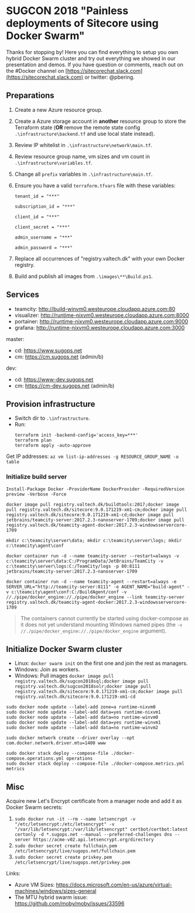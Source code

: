 # SUGCON 2018 "Painless deployments of Sitecore using Docker Swarm"

Thanks for stopping by! Here you can find everything to setup you own hybrid Docker Swarm cluster and try out everything we showed in our presentation and demos. If you have question or comments, reach out on the #Docker channel on [https://sitecorechat.slack.com](https://sitecorechat.slack.com) or twitter: @pbering.

## Preparations

1. Create a new Azure resource group.
1. Create a Azure storage account in **another** resource group to store the Terraform state (**OR** remove the remote state config `.\infrastructure\backend.tf` and use local state instead).
1. Review IP whitelist in `.\infrastructure\network\main.tf`.
1. Review resource group name, vm sizes and vm count in `.\infrastructure\variables.tf`.
1. Change all `prefix` variables in `.\infrastructure\main.tf`.
1. Ensure you have a valid `terraform.tfvars` file with these variables:

    ```text
    tenant_id = "***"

    subscription_id = "***"

    client_id = "***"

    client_secret = "***"

    admin_username = "***"

    admin_password = "***"
    ```
1. Replace all occurrences of "registry.valtech.dk" with your own Docker registry.
1. Build and publish all images from `.\images\**\Build.ps1`.

## Services

- teamcity: http://build-winvm0.westeurope.cloudapp.azure.com:80
- visualizer: http://runtime-nixvm0.westeurope.cloudapp.azure.com:8000
- portainer: http://runtime-nixvm0.westeurope.cloudapp.azure.com:9000
- grafana: http://runtime-nixvm0.westeurope.cloudapp.azure.com:3000

master:

- cd: https://www.sugops.net
- cm: https://cm.sugops.net (admin/b)

dev:

- cd: https://www-dev.sugops.net
- cm: https://cm-dev.sugops.net (admin/b)

## Provision infrastructure

- Switch dir to `.\infrastructure`.
- Run:
    ```text
    terraform init -backend-config='access_key=***'
    terraform plan
    terraform apply -auto-approve
    ```

Get IP addresses: `az vm list-ip-addresses -g RESOURCE_GROUP_NAME -o table`

### Initialize build server

```text
Install-Package Docker -ProviderName DockerProvider -RequiredVersion preview -Verbose -Force

docker image pull registry.valtech.dk/buildtools:2017;docker image pull registry.valtech.dk/sitecore:9.0.171219-xm1-cm;docker image pull registry.valtech.dk/sitecore:9.0.171219-xm1-cd;docker image pull jetbrains/teamcity-server:2017.2.3-nanoserver-1709;docker image pull registry.valtech.dk/teamcity-agent-docker:2017.2.3-windowsservercore-1709

mkdir c:\teamcity\server\data; mkdir c:\teamcity\server\logs; mkdir c:\teamcity\agent\conf

docker container run -d --name teamcity-server --restart=always -v c:\teamcity\server\data:C:/ProgramData/JetBrains/TeamCity -v c:\teamcity\server\logs:C:/TeamCity/logs -p 80:8111 jetbrains/teamcity-server:2017.2.3-nanoserver-1709

docker container run -d --name teamcity-agent --restart=always -e SERVER_URL="http://teamcity-server:8111" -e AGENT_NAME="build-agent" -v c:\teamcity\agent\conf:C:/BuildAgent/conf -v //./pipe/docker_engine://./pipe/docker_engine --link teamcity-server registry.valtech.dk/teamcity-agent-docker:2017.2.3-windowsservercore-1709
```

>The containers cannot currently be started using docker-compose as it does not yet understand mounting Windows named pipes (the `-v //./pipe/docker_engine://./pipe/docker_engine` argument).

## Initialize Docker Swarm cluster

- Linux: `docker swarm init` on the first one and join the rest as managers.
- Windows: Join as workers.
- Windows: Pull images `docker image pull registry.valtech.dk/sugcon2018sql;docker image pull registry.valtech.dk/sugcon2018solr;docker image pull registry.valtech.dk/sitecore:9.0.171219-xm1-cm;docker image pull registry.valtech.dk/sitecore:9.0.171219-xm1-cd`

```text
sudo docker node update --label-add zone=a runtime-nixvm0
sudo docker node update --label-add data=yes runtime-nixvm1
sudo docker node update --label-add data=no runtime-winvm0
sudo docker node update --label-add data=yes runtime-winvm1
sudo docker node update --label-add data=no runtime-winvm2

sudo docker network create --driver overlay --opt com.docker.network.driver.mtu=1400 www

sudo docker stack deploy --compose-file ./docker-compose.operations.yml operations
sudo docker stack deploy --compose-file ./docker-compose.metrics.yml metrics
```

## Misc

Acquire new Let's Encrypt certificate from a manager node and add it as Docker Swarm secrets:

1. `sudo docker run -it --rm --name letsencrypt -v "/etc/letsencrypt:/etc/letsencrypt" -v "/var/lib/letsencrypt:/var/lib/letsencrypt" certbot/certbot:latest certonly -d *.sugops.net --manual --preferred-challenges dns --server https://acme-v02.api.letsencrypt.org/directory`
1. `sudo docker secret create fullchain.pem /etc/letsencrypt/live/sugops.net/fullchain.pem`
1. `sudo docker secret create privkey.pem /etc/letsencrypt/live/sugops.net/privkey.pem`

Links:

- Azure VM Sizes: https://docs.microsoft.com/en-us/azure/virtual-machines/windows/sizes-general
- The MTU hybrid swarm issue: https://github.com/moby/moby/issues/33596
